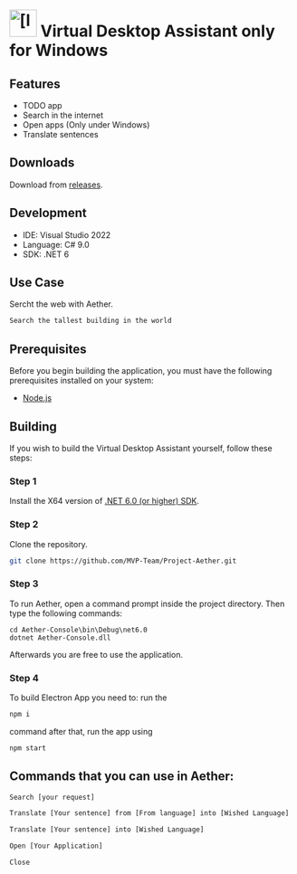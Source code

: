 # <img src="Aether GUI/GUI-Frontend-Avalonia/GUI/Assets/aet.ico" alt="[logo]" width="48"/> Virtual Desktop Assistant only for Windows

## Features

- TODO app
- Search in the internet
- Open apps (Only under Windows)
- Translate sentences

## Downloads

Download from [releases](https://github.com/MVP-Team/Project-Aether/releases).

## Development

- IDE: Visual Studio 2022
- Language: C# 9.0
- SDK: .NET 6

## Use Case

Sercht the web with Aether.

```bash
Search the tallest building in the world
```

## Prerequisites

Before you begin building the application, you must have the following prerequisites installed on your system:

- [Node.js](https://nodejs.org/dist/v18.13.0/node-v18.13.0-x64.msi)

## Building

If you wish to build the Virtual Desktop Assistant yourself, follow these steps:

### Step 1

Install the X64 version of [.NET 6.0 (or higher) SDK](https://dotnet.microsoft.com/download/dotnet/6.0).

### Step 2

Clone the repository.

```bash
git clone https://github.com/MVP-Team/Project-Aether.git
```

### Step 3

To run Aether, open a command prompt inside the project directory. Then type the following commands:

```
cd Aether-Console\bin\Debug\net6.0
dotnet Aether-Console.dll
``` 
Afterwards you are free to use the application.

### Step 4

To build Electron App you need to:
run the
```bash
npm i
```
command
after that, run the app using 
```bash
npm start
```

## Commands that you can use in Aether:

```bash
Search [your request]

Translate [Your sentence] from [From language] into [Wished Language]

Translate [Your sentence] into [Wished Language]

Open [Your Application]

Close
```
